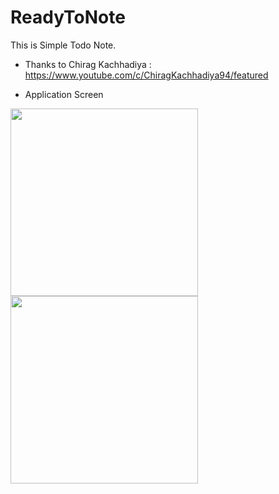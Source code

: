 # ReadyToNote
This is Simple Todo Note.
  
* Thanks to Chirag Kachhadiya : https://www.youtube.com/c/ChiragKachhadiya94/featured

* Application Screen
<div>
<img width="300" src="https://user-images.githubusercontent.com/55890012/91351092-a9970400-e822-11ea-9aa4-7ceef762efc9.png">
<img width="300" src="https://user-images.githubusercontent.com/55890012/91351125-b87db680-e822-11ea-8846-7821b6f3e3fb.png">

</div>
